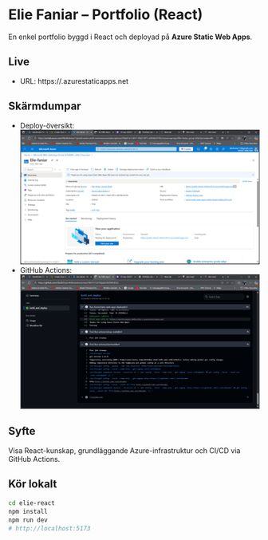 # Elie Faniar – Portfolio (React)

En enkel portfolio byggd i React och deployad på **Azure Static Web Apps**.

## Live
- URL: https://<din-app>.azurestaticapps.net

## Skärmdumpar
- Deploy-översikt: ![img.png](img.png)
- GitHub Actions: ![img_1.png](img_1.png)


## Syfte
Visa React-kunskap, grundläggande Azure-infrastruktur och CI/CD via GitHub Actions.

## Kör lokalt
```bash
cd elie-react
npm install
npm run dev
# http://localhost:5173